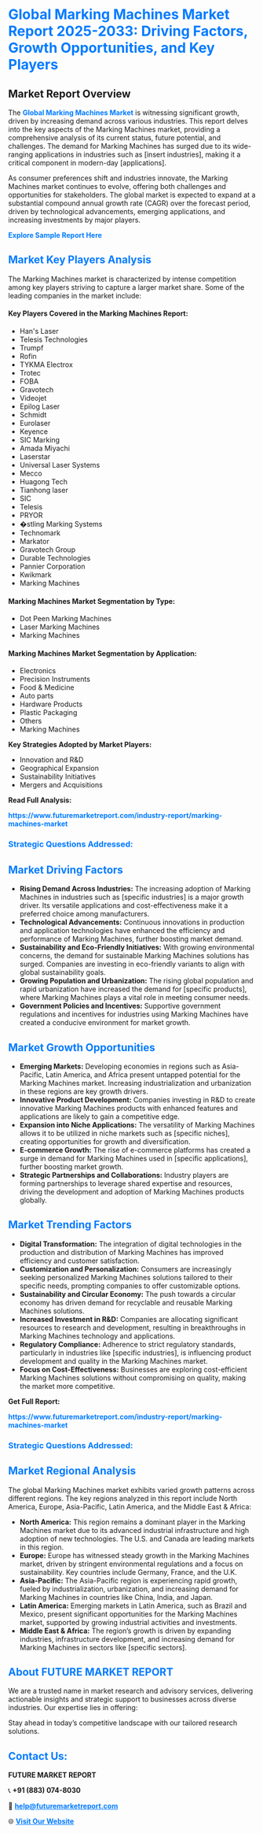 <h1 style="color: #007BFF;">Global Marking Machines Market Report 2025-2033: Driving Factors, Growth Opportunities, and Key Players</h1>

<section id="overview">
<h2>Market Report Overview</h2>
<p>The <a href="https://www.futuremarketreport.com/industry-report/marking-machines-market" style="color: #007BFF; text-decoration: none;"><strong>Global Marking Machines Market</strong></a> is witnessing significant growth, driven by increasing demand across various industries. This report delves into the key aspects of the Marking Machines market, providing a comprehensive analysis of its current status, future potential, and challenges. The demand for Marking Machines has surged due to its wide-ranging applications in industries such as [insert industries], making it a critical component in modern-day [applications].</p>
<p>As consumer preferences shift and industries innovate, the Marking Machines market continues to evolve, offering both challenges and opportunities for stakeholders. The global market is expected to expand at a substantial compound annual growth rate (CAGR) over the forecast period, driven by technological advancements, emerging applications, and increasing investments by major players.</p>
</section>

<section id="overview">
<p><a href="https://www.futuremarketreport.com/request-sample/reportId=110422" style="color: #007BFF; text-decoration: none;"><strong>Explore Sample Report Here</strong></a></p>
</section>

<section id="key-players">
<h2 style="color: #007BFF;">Market Key Players Analysis</h2>
<p>The Marking Machines market is characterized by intense competition among key players striving to capture a larger market share. Some of the leading companies in the market include:</p>
<h4>Key Players Covered in the Marking Machines Report:</h4>
<ul><li>Han&#039;s Laser</li><li>Telesis Technologies</li><li>Trumpf</li><li>Rofin</li><li>TYKMA Electrox</li><li>Trotec</li><li>FOBA</li><li>Gravotech</li><li>Videojet</li><li>Epilog Laser</li><li>Schmidt</li><li>Eurolaser</li><li>Keyence</li><li>SIC Marking</li><li>Amada Miyachi</li><li>Laserstar</li><li>Universal Laser Systems</li><li>Mecco</li><li>Huagong Tech</li><li>Tianhong laser</li><li>SIC</li><li>Telesis</li><li>PRYOR</li><li>�stling Marking Systems</li><li>Technomark</li><li>Markator</li><li>Gravotech Group</li><li>Durable Technologies</li><li>Pannier Corporation</li><li>Kwikmark</li><li>Marking Machines</li></ul>
<h4>Marking Machines Market Segmentation by Type:</h4>
<ul><li>Dot Peen Marking Machines</li><li>Laser Marking Machines</li><li>Marking Machines</li></ul>

<h4>Marking Machines Market Segmentation by Application:</h4>
<ul><li>Electronics</li><li>Precision Instruments</li><li>Food &amp; Medicine</li><li>Auto parts</li><li>Hardware Products</li><li>Plastic Packaging</li><li>Others</li><li>Marking Machines</li></ul>
<p><strong>Key Strategies Adopted by Market Players:</strong></p>
<ul>
<li>Innovation and R&D</li>
<li>Geographical Expansion</li>
<li>Sustainability Initiatives</li>
<li>Mergers and Acquisitions</li>
</ul>
</section>

<section>
<p><strong>Read Full Analysis: </strong></p><a href="https://www.futuremarketreport.com/industry-report/marking-machines-market" style="color: #007BFF; text-decoration: none;"><strong>https://www.futuremarketreport.com/industry-report/marking-machines-market</strong></a>
<h3 style="color: #007BFF;">Strategic Questions Addressed:</h3>
</section>

<section id="driving-factors">
<h2 style="color: #007BFF;">Market Driving Factors</h2>
<ul>
<li><strong>Rising Demand Across Industries:</strong> The increasing adoption of Marking Machines in industries such as [specific industries] is a major growth driver. Its versatile applications and cost-effectiveness make it a preferred choice among manufacturers.</li>
<li><strong>Technological Advancements:</strong> Continuous innovations in production and application technologies have enhanced the efficiency and performance of Marking Machines, further boosting market demand.</li>
<li><strong>Sustainability and Eco-Friendly Initiatives:</strong> With growing environmental concerns, the demand for sustainable Marking Machines solutions has surged. Companies are investing in eco-friendly variants to align with global sustainability goals.</li>
<li><strong>Growing Population and Urbanization:</strong> The rising global population and rapid urbanization have increased the demand for [specific products], where Marking Machines plays a vital role in meeting consumer needs.</li>
<li><strong>Government Policies and Incentives:</strong> Supportive government regulations and incentives for industries using Marking Machines have created a conducive environment for market growth.</li>
</ul>
</section>

<section id="growth-opportunities">
<h2 style="color: #007BFF;">Market Growth Opportunities</h2>
<ul>
<li><strong>Emerging Markets:</strong> Developing economies in regions such as Asia-Pacific, Latin America, and Africa present untapped potential for the Marking Machines market. Increasing industrialization and urbanization in these regions are key growth drivers.</li>
<li><strong>Innovative Product Development:</strong> Companies investing in R&D to create innovative Marking Machines products with enhanced features and applications are likely to gain a competitive edge.</li>
<li><strong>Expansion into Niche Applications:</strong> The versatility of Marking Machines allows it to be utilized in niche markets such as [specific niches], creating opportunities for growth and diversification.</li>
<li><strong>E-commerce Growth:</strong> The rise of e-commerce platforms has created a surge in demand for Marking Machines used in [specific applications], further boosting market growth.</li>
<li><strong>Strategic Partnerships and Collaborations:</strong> Industry players are forming partnerships to leverage shared expertise and resources, driving the development and adoption of Marking Machines products globally.</li>
</ul>
</section>

<section id="trending-factors">
<h2 style="color: #007BFF;">Market Trending Factors</h2>
<ul>
<li><strong>Digital Transformation:</strong> The integration of digital technologies in the production and distribution of Marking Machines has improved efficiency and customer satisfaction.</li>
<li><strong>Customization and Personalization:</strong> Consumers are increasingly seeking personalized Marking Machines solutions tailored to their specific needs, prompting companies to offer customizable options.</li>
<li><strong>Sustainability and Circular Economy:</strong> The push towards a circular economy has driven demand for recyclable and reusable Marking Machines solutions.</li>
<li><strong>Increased Investment in R&D:</strong> Companies are allocating significant resources to research and development, resulting in breakthroughs in Marking Machines technology and applications.</li>
<li><strong>Regulatory Compliance:</strong> Adherence to strict regulatory standards, particularly in industries like [specific industries], is influencing product development and quality in the Marking Machines market.</li>
<li><strong>Focus on Cost-Effectiveness:</strong> Businesses are exploring cost-efficient Marking Machines solutions without compromising on quality, making the market more competitive.</li>
</ul>
</section>

<section>
<p><strong>Get Full Report: </strong></p><a href="https://www.futuremarketreport.com/industry-report/marking-machines-market" style="color: #007BFF; text-decoration: none;"><strong>https://www.futuremarketreport.com/industry-report/marking-machines-market</strong></a>
<h3 style="color: #007BFF;">Strategic Questions Addressed:</h3>
</section>


<section id="regional-analysis">
<h2 style="color: #007BFF;">Market Regional Analysis</h2>
<p>The global Marking Machines market exhibits varied growth patterns across different regions. The key regions analyzed in this report include North America, Europe, Asia-Pacific, Latin America, and the Middle East & Africa:</p>
<ul>
<li><strong>North America:</strong> This region remains a dominant player in the Marking Machines market due to its advanced industrial infrastructure and high adoption of new technologies. The U.S. and Canada are leading markets in this region.</li>
<li><strong>Europe:</strong> Europe has witnessed steady growth in the Marking Machines market, driven by stringent environmental regulations and a focus on sustainability. Key countries include Germany, France, and the U.K.</li>
<li><strong>Asia-Pacific:</strong> The Asia-Pacific region is experiencing rapid growth, fueled by industrialization, urbanization, and increasing demand for Marking Machines in countries like China, India, and Japan.</li>
<li><strong>Latin America:</strong> Emerging markets in Latin America, such as Brazil and Mexico, present significant opportunities for the Marking Machines market, supported by growing industrial activities and investments.</li>
<li><strong>Middle East & Africa:</strong> The region’s growth is driven by expanding industries, infrastructure development, and increasing demand for Marking Machines in sectors like [specific sectors].</li>
</ul>
</section>

<footer>
<h2 style="color: #007BFF;">About FUTURE MARKET REPORT</h2>
<p>We are a trusted name in market research and advisory services, delivering actionable insights and strategic support to businesses across diverse industries. Our expertise lies in offering:</p>

<p>Stay ahead in today’s competitive landscape with our tailored research solutions.</p>

<h2 style="color: #007BFF;">Contact Us:</h2>
<p><strong>FUTURE MARKET REPORT</strong></p>
<p>📞 <strong>+91 (883) 074-8030</strong></p>
<p>📧 <strong><a href="mailto:help@futuremarketreport.com" style="color: #007BFF;">help@futuremarketreport.com</a></strong></p>
<p>🌐 <strong><a href="https://www.futuremarketreport.com/" style="color: #007BFF;">Visit Our Website</a></strong></p>
</footer>